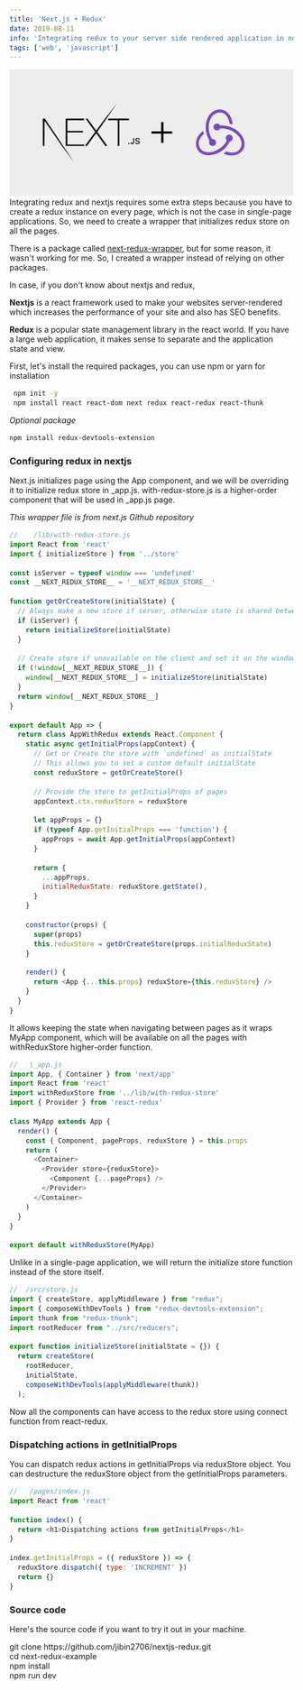 ```yaml
---
title: 'Next.js + Redux'
date: 2019-08-11
info: 'Integrating redux to your server side rendered application in nextjs'
tags: ['web', 'javascript']
---
```


![Next.js + Redux](featured-image.png)
Integrating redux and nextjs requires some extra steps because you have to create a redux instance on every page, which is not the case in single-page applications. So, we need to create a wrapper that initializes redux store on all the pages.

There is a package called [next-redux-wrapper](https://github.com/kirill-konshin/next-redux-wrapper), but for some reason, it wasn't working for me. So, I created a wrapper instead of relying on other packages.

In case, if you don't know about nextjs and redux,

**Nextjs** is a react framework used to make your websites server-rendered which increases the performance of your site and also has SEO benefits.

**Redux** is a popular state management library in the react world. If you have a large web application, it makes sense to separate and the application state and view.

First, let's install the required packages, you can use npm or yarn for installation

```bash
 npm init -y
 npm install react react-dom next redux react-redux react-thunk
```

_Optional package_

```bash
npm install redux-devtools-extension
```

### Configuring redux in nextjs

Next.js initializes page using the App component, and we will be overriding it to initialize redux store in \_app.js.
with-redux-store.js is a higher-order component that will be used in \_app.js page.

_This wrapper file is from next.js Github repository_

```js
//    /lib/with-redux-store.js
import React from 'react'
import { initializeStore } from '../store'

const isServer = typeof window === 'undefined'
const __NEXT_REDUX_STORE__ = '__NEXT_REDUX_STORE__'

function getOrCreateStore(initialState) {
  // Always make a new store if server, otherwise state is shared between requests
  if (isServer) {
    return initializeStore(initialState)
  }

  // Create store if unavailable on the client and set it on the window object
  if (!window[__NEXT_REDUX_STORE__]) {
    window[__NEXT_REDUX_STORE__] = initializeStore(initialState)
  }
  return window[__NEXT_REDUX_STORE__]
}

export default App => {
  return class AppWithRedux extends React.Component {
    static async getInitialProps(appContext) {
      // Get or Create the store with `undefined` as initialState
      // This allows you to set a custom default initialState
      const reduxStore = getOrCreateStore()

      // Provide the store to getInitialProps of pages
      appContext.ctx.reduxStore = reduxStore

      let appProps = {}
      if (typeof App.getInitialProps === 'function') {
        appProps = await App.getInitialProps(appContext)
      }

      return {
        ...appProps,
        initialReduxState: reduxStore.getState(),
      }
    }

    constructor(props) {
      super(props)
      this.reduxStore = getOrCreateStore(props.initialReduxState)
    }

    render() {
      return <App {...this.props} reduxStore={this.reduxStore} />
    }
  }
}
```

It allows keeping the state when navigating between pages as it wraps MyApp component, which will be available on all the pages with withReduxStore higher-order function.

```js
//   \_app.js
import App, { Container } from 'next/app'
import React from 'react'
import withReduxStore from '../lib/with-redux-store'
import { Provider } from 'react-redux'

class MyApp extends App {
  render() {
    const { Component, pageProps, reduxStore } = this.props
    return (
      <Container>
        <Provider store={reduxStore}>
          <Component {...pageProps} />
        </Provider>
      </Container>
    )
  }
}

export default withReduxStore(MyApp)
```

Unlike in a single-page application, we will return the initialize store function instead of the store itself.

```js
//  /src/store.js
import { createStore, applyMiddleware } from "redux";
import { composeWithDevTools } from "redux-devtools-extension";
import thunk from "redux-thunk";
import rootReducer from "../src/reducers";

export function initializeStore(initialState = {}) {
  return createStore(
    rootReducer,
    initialState,
    composeWithDevTools(applyMiddleware(thunk))
  );

```

Now all the components can have access to the redux store using connect function from react-redux.

### Dispatching actions in getInitialProps

You can dispatch redux actions in getInitialProps via reduxStore object. You can destructure the reduxStore object from the getInitialProps parameters.

```js
//   /pages/index.js
import React from 'react'

function index() {
  return <h1>Dispatching actions from getInitialProps</h1>
}

index.getInitialProps = ({ reduxStore }) => {
  reduxStore.dispatch({ type: 'INCREMENT' })
  return {}
}
```

### Source code

Here's the source code if you want to try it out in your machine.

<div class="code-line">
 git clone https://github.com/jibin2706/nextjs-redux.git<br />
 cd next-redux-example <br />
 npm install <br />
 npm run dev<br />
</div>
